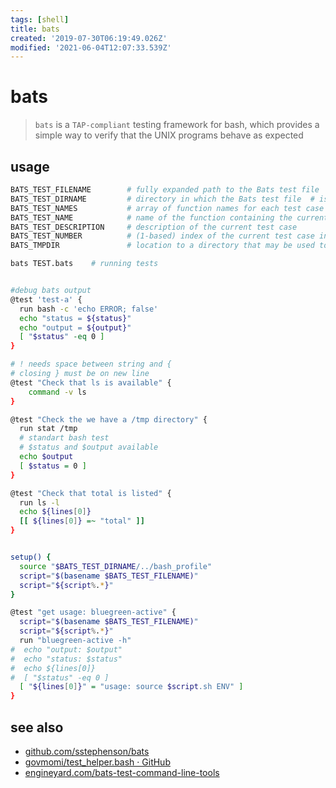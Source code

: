 ```yaml
---
tags: [shell]
title: bats
created: '2019-07-30T06:19:49.026Z'
modified: '2021-06-04T12:07:33.539Z'
---
```


# bats

> `bats` is a `TAP-compliant` testing framework for bash, which provides a simple way to verify that the UNIX programs behave as expected

## usage
```sh
BATS_TEST_FILENAME        # fully expanded path to the Bats test file
BATS_TEST_DIRNAME         # directory in which the Bats test file  # is located
BATS_TEST_NAMES           # array of function names for each test case
BATS_TEST_NAME            # name of the function containing the current test case
BATS_TEST_DESCRIPTION     # description of the current test case
BATS_TEST_NUMBER          # (1-based) index of the current test case in the test file
BATS_TMPDIR               # location to a directory that may be used to store temporary files
```
```sh
bats TEST.bats    # running tests


#debug bats output
@test 'test-a' {
  run bash -c 'echo ERROR; false'
  echo "status = ${status}"
  echo "output = ${output}"
  [ "$status" -eq 0 ]
}

# ! needs space between string and {
# closing } must be on new line
@test "Check that ls is available" {
    command -v ls
}

@test "Check the we have a /tmp directory" {
  run stat /tmp
  # standart bash test
  # $status and $output available
  echo $output
  [ $status = 0 ]
}

@test "Check that total is listed" {
  run ls -l
  echo ${lines[0]}
  [[ ${lines[0]} =~ "total" ]]
}


setup() {
  source "$BATS_TEST_DIRNAME/../bash_profile"
  script="$(basename $BATS_TEST_FILENAME)"
  script="${script%.*}"
}

@test "get usage: bluegreen-active" {
  script="$(basename $BATS_TEST_FILENAME)"
  script="${script%.*}"
  run "bluegreen-active -h"
#  echo "output: $output"
#  echo "status: $status"
#  echo ${lines[0]}
#  [ "$status" -eq 0 ]
  [ "${lines[0]}" = "usage: source $script.sh ENV" ]
}
```

## see also
- [github.com/sstephenson/bats](https://github.com/sstephenson/bats)
- [govmomi/test_helper.bash · GitHub](https://github.com/vmware/govmomi/blob/master/govc/test/test_helper.bash)
- [engineyard.com/bats-test-command-line-tools](https://www.engineyard.com/blog/bats-test-command-line-tools)
